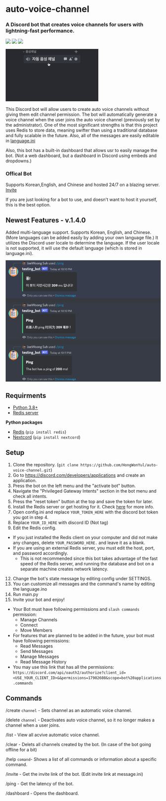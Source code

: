 # auto-voice-channel
### A Discord bot that creates voice channels for users with lightning-fast performance.
![](https://img.shields.io/pypi/pyversions/nextcord?style=flat-square)
![](https://img.shields.io/github/release-date-pre/HongWonYul/discord_auto_voice_channel?style=flat-square)
![](https://img.shields.io/github/license/hongwonyul/discord_auto_voice_channel?style=flat-square)

<p align="left">
  <img width="300" height="169" src="media/introduction.gif">
</p>

This Discord bot will allow users to create auto voice channels without giving them edit channel permission. The bot will automatically generate a voice channel when the user joins the auto voice channel (previously set by the administrator). One of the most significant strengths is that this project uses Redis to store data, meaning swifter than using a traditional database and fully scalable in the future. Also, all of the messages are easily editable in [language.ini](https://github.com/HongWonYul/auto-voice-channel/blob/main/language.ini])

Also, this bot has a built-in dashboard that allows usr to easily manage the bot. (Not a web dashboard, but a dashboard in Discord using embeds and dropdowns.)

### Offical Bot
Supports Korean,English, and Chinese and hosted 24/7 on a blazing server. [Invite](https://discord.com/api/oauth2/authorize?client_id=852202202000578590&permissions=8&scope=bot%20applications.commands)

If you are just looking for a bot to use, and doesn't want to host it yourself, this is the best option.

## Newest Features - v.1.4.0
Added multi-language support. Supports Korean, English, and Chinese. (More languages can be added easily by adding your own language file.) It utilizes the Discord user locale to determine the language. If the user locale is not supported, it will use the default language (which is stored in language.ini).
<p align="left">
  <img width="502" src="media/new2.png">
</p>

## Requirments
* [Python 3.8+](https://www.python.org/downloads/)
* [Redis server](https://redis.io/docs/getting-started/)

**Python packages**

* [Redis](https://pypi.org/project/redis/) (`pip install redis`)
* [Nextcord](https://pypi.org/project/nextcord/) (`pip install nextcord`)

## Setup
1. Clone the repository. (`git clone https://github.com/HongWonYul/auto-voice-channel.git`)
2. Go to https://discord.com/developers/applications and create an application.
3. Press the bot on the left menu and the "activate bot" button.
4. Navigate the "Privileged Gateway Intents" section in the bot menu and check all intents.
5. Press the "reset token" button at the top and save the token for later.
6. Install the Redis server or get hosting for it. Check [here](https://redis.io/docs/getting-started/) for more info.
7. Open config.ini and replace `YOUR_TOKEN_HERE` with the discord bot token you got in step 4.
8. Replace `YOUR_ID_HERE` with discord ID (Not tag)
9. Edit the Redis config.
* If you just installed the Redis client on your computer and did not make any changes, delete `YOUR_PASSWORD_HERE.` and leave it as a blank.
* If you are using an external Redis server, you must edit the host, port, and password accordingly.
  * This is not recommended since this bot takes advantage of the fast speed of the Redis server, and running the database and bot on a separate machine creates network latency.
12. Change the bot's state message by editing config under SETTINGS.
13. You can customize all messages and the command's name by editing the language.ino
14. Run main.py
15. Invite your bot and enjoy!
* Your Bot must have following permissions and `slash commands` permission:
  * Manage Channels
  * Connect
  * Move Members
* For features that are planned to be added in the future, your bot must have following permissions:
  * Read Messages
  * Send Messages
  * Manage Messages
  * Read Message History
* You may use this link that has all the permissions: `https://discord.com/api/oauth2/authorize?client_id=<USE_YOUR_CLIENT_ID>&&permissions=17902608&scope=bot%20applications.commands`

## Commands

/create `channel` - Sets channel as an automatic voice channel.

/delete `channel` - Deactivates auto voice channel, so it no longer makes a channel when a user joins.

/list - View all acvive automatic voice channel.

/clear - Delets all channels created by the bot. (In case of the bot going offline for a bit)

/help `comand`- Shows a list of all commands or information about a specific command.

/invite - Get the invite link of the bot. (Edit invite link at message.ini)

/ping - Get the latency of the bot.

/dashboard - Opens the dashboard.